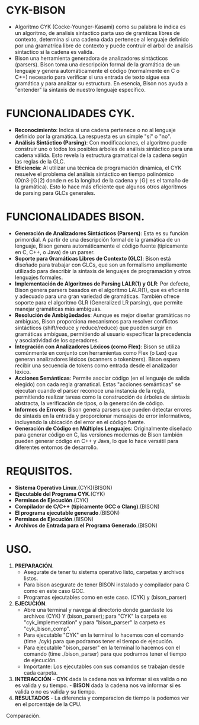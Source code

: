 # CYK-BISON
- Algoritmo CYK (Cocke-Younger-Kasami) como su palabra lo indica es un algoritmo, de analisis sintactico parta uso de gramticas libres de contexto, determina si una cadena dada pertenece al lenguaje definido por una gramatrica libre de contexto y puede contruir el arbol de analisis sintactico si la cadena es valida.
-  Bison una herramienta generadora de analizadores sintácticos (parsers). Bison toma una descripción formal de la gramática de un lenguaje y genera automáticamente el código (normalmente en C o C++) necesario para verificar si una entrada de texto sigue esa gramática y para analizar su estructura. En esencia, Bison nos ayuda a "entender" la sintaxis de nuestro lenguaje específico.
  
# FUNCIONALIDADES CYK.
- **Reconocimiento**: Indica si una cadena pertenece o no al lenguaje definido por la gramática. La respuesta es un simple "sí" o "no".
- **Análisis Sintáctico (Parsing)**: Con modificaciones, el algoritmo puede construir uno o todos los posibles árboles de análisis sintáctico para una cadena válida. Esto revela la estructura gramatical de la cadena según las reglas de la GLC.
- **Eficiencia**: Al utilizar una técnica de programación dinámica, el CYK resuelve el problema del análisis sintáctico en tiempo polinómico (O(n3⋅∣G∣2) donde n es la longitud de la cadena y ∣G∣ es el tamaño de la gramática). Esto lo hace más eficiente que algunos otros algoritmos de parsing para GLCs generales.

# FUNCIONALIDADES BISON.
- **Generación de Analizadores Sintácticos (Parsers)**: Esta es su función primordial. A partir de una descripción formal de la gramática de un lenguaje, Bison genera automáticamente el código fuente (típicamente en C, C++, o Java) de un parser.
- **Soporte para Gramáticas Libres de Contexto (GLC)**: Bison está diseñado para trabajar con GLCs, que son un formalismo ampliamente utilizado para describir la sintaxis de lenguajes de programación y otros lenguajes formales.
- **Implementación de Algoritmos de Parsing LALR(1) y GLR**: Por defecto, Bison genera parsers basados en el algoritmo LALR(1), que es eficiente y adecuado para una gran variedad de gramáticas. También ofrece soporte para el algoritmo GLR (Generalized LR parsing), que permite manejar gramáticas más ambiguas.
- **Resolución de Ambigüedades**: Aunque es mejor diseñar gramáticas no ambiguas, Bison proporciona mecanismos para resolver conflictos sintácticos (shift/reduce y reduce/reduce) que pueden surgir en gramáticas ambiguas, permitiendo al usuario especificar la precedencia y asociatividad de los operadores.
- **Integración con Analizadores Léxicos (como Flex)**: Bison se utiliza comúnmente en conjunto con herramientas como Flex (o Lex) que generan analizadores léxicos (scanners o tokenizers). Bison espera recibir una secuencia de tokens como entrada desde el analizador léxico.
- **Acciones Semánticas**: Permite asociar código (en el lenguaje de salida elegido) con cada regla gramatical. Estas "acciones semánticas" se ejecutan cuando el parser reconoce una instancia de la regla, permitiendo realizar tareas como la construcción de árboles de sintaxis abstracta, la verificación de tipos, o la generación de código.
- **Informes de Errores**: Bison genera parsers que pueden detectar errores de sintaxis en la entrada y proporcionar mensajes de error informativos, incluyendo la ubicación del error en el código fuente.
- **Generación de Código en Múltiples Lenguajes**: Originalmente diseñado para generar código en C, las versiones modernas de Bison también pueden generar código en C++ y Java, lo que lo hace versátil para diferentes entornos de desarrollo.

# REQUISITOS.
- **Sistema Operativo Linux**.(CYK)(BISON)
- **Ejecutable del Programa CYK**.(CYK)
- **Permisos de Ejecución**.(CYK)
- **Compilador de C/C++ (típicamente GCC o Clang)**.(BISON)
- **El programa ejecutable generado**.(BISON)
- **Permisos de Ejecución**.(BISON)
- **Archivos de Entrada para el Programa Generado**.(BISON)

# USO.
 1. **PREPARACIÓN**.
    - Asegurate de tener tu sistema operativo listo, carpetas y archivos listos.
    - Para bison asegurate de tener BISON instalado y compilador para C como en este caso GCC.
    - Programas ejecutables como en este caso. (CYK) y (bison_parser)
 2. **EJECUCIÓN**.
    - Abre una terminal y navega al directorio donde guardaste los archivos (CYK) Y (bison_parser); para "CYK" la carpeta es "cyk_implementation" y para "bison_parser" la carpeta es "cyk_bison_comp".
    - Para ejecutable "CYK" en la terminal lo hacemos con el comando (time ./cyk) para que podramos tener el tiempo de ejecución.
    - Para ejecutable "bison_parser" en la terminal lo hacemos con el comando (time ./bison_parser) para que podramos tener el tiempo de ejecución.
    - Importante: Los ejecutables con sus comandos se trabajan desde cada carpeta.
  3. **INTERACCIÓN**
    - **CYK** dada la cadena nos va informar si es valida o no es valida y su tiempo.
    - **BISON** dada la cadena nos va informar si es valida o no es valida y su tiempo.
  4. **RESULTADOS**
    - La diferencia y comparacion de tiempo la podemos ver en el porcentaje de la CPU.


Comparación.
